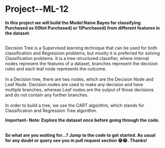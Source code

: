 # Project--ML-12


<table>

**In this project we will build the Model Naive Bayes for classifying Purchased as 0(Not Purchased) or 1(Purchased) from different features in the dataset**.<br></br>  

Decision Tree is a Supervised learning technique that can be used for both classification and Regression problems, but mostly it is preferred for solving Classification problems. 
It is a tree-structured classifier, where internal nodes represent the features of a dataset, branches represent the decision rules and each leaf node represents the outcome.<br></br>
In a Decision tree, there are two nodes, which are the Decision Node and Leaf Node. Decision nodes are used to make any decision and have multiple branches, whereas Leaf nodes are the output of those decisions and do not contain any further branches.<br></br>
In order to build a tree, we use the CART algorithm, which stands for Classification and Regression Tree algorithm.


**Important- Note: Explore the dataset once before going through the code.**

</table>


**So what are you waiting for...? Jump to the code to get started. As usual for any doubt or query see you in pull request section 😁😂. Thanks!**

